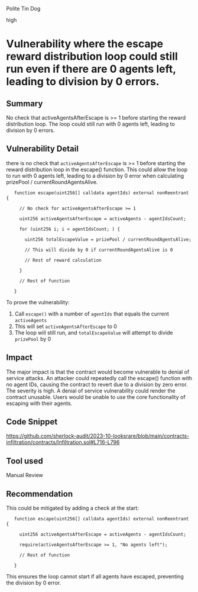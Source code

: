 Polite Tin Dog

high

# Vulnerability where the escape reward distribution loop could still run even if there are 0 agents left, leading to division by 0 errors.
## Summary
No check that activeAgentsAfterEscape is >= 1 before starting the reward distribution loop. The loop could still run with 0 agents left, leading to division by 0 errors. 
## Vulnerability Detail
there is no check that `activeAgentsAfterEscape` is >= 1 before starting the reward distribution loop in the escape() function.
This could allow the loop to run with 0 agents left, leading to a division by 0 error when calculating prizePool / currentRoundAgentsAlive.

       function escape(uint256[] calldata agentIds) external nonReentrant {

         // No check for activeAgentsAfterEscape >= 1

         uint256 activeAgentsAfterEscape = activeAgents - agentIdsCount;

         for (uint256 i; i < agentIdsCount; ) {

           uint256 totalEscapeValue = prizePool / currentRoundAgentsAlive;
    
           // This will divide by 0 if currentRoundAgentsAlive is 0

           // Rest of reward calculation

         }

         // Rest of function

       }
To prove the vulnerability:
1.	Call `escape()` with a number of `agentIds` that equals the current `activeAgents`
2.	This will set `activeAgentsAfterEscape` to 0
3.	The loop will still run, and `totalEscapeValue` will attempt to divide `prizePool` by 0

## Impact
The major impact is that the contract would become vulnerable to denial of service attacks. An attacker could repeatedly call the escape() function with no agent IDs, causing the contract to revert due to a division by zero error.
The severity is high. A denial of service vulnerability could render the contract unusable. Users would be unable to use the core functionality of escaping with their agents.

## Code Snippet
https://github.com/sherlock-audit/2023-10-looksrare/blob/main/contracts-infiltration/contracts/Infiltration.sol#L716-L796
## Tool used

Manual Review

## Recommendation
This could be mitigated by adding a check at the start:

       function escape(uint256[] calldata agentIds) external nonReentrant {

         uint256 activeAgentsAfterEscape = activeAgents - agentIdsCount;

         require(activeAgentsAfterEscape >= 1, "No agents left");
  
         // Rest of function

       }

This ensures the loop cannot start if all agents have escaped, preventing the division by 0 error.

